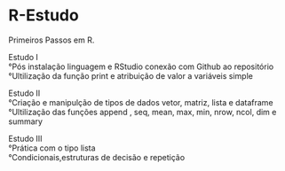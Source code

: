 # R-Estudo

Primeiros Passos em R.

Estudo  I<br>
°Pós instalação linguagem e RStudio conexão com Github ao repositório<br>
°Ultilização da função print e atribuição de valor a variáveis simple
<br>

Estudo  II<br>
°Criação e manipulção de tipos de dados vetor, matriz, lista e dataframe<br>
°Ultilização das funções append , seq, mean, max, min, nrow, ncol, dim 
e summary<br>

Estudo  III<br>
°Prática com o tipo lista <br>
°Condicionais,estruturas de decisão e repetição<br>
